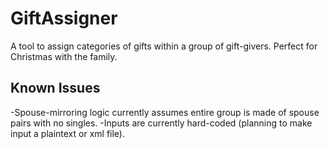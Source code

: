 # GiftAssigner
A tool to assign categories of gifts within a group of gift-givers. Perfect for Christmas with the family.

## Known Issues
-Spouse-mirroring logic currently assumes entire group is made of spouse pairs with no singles.
-Inputs are currently hard-coded (planning to make input a plaintext or xml file).
